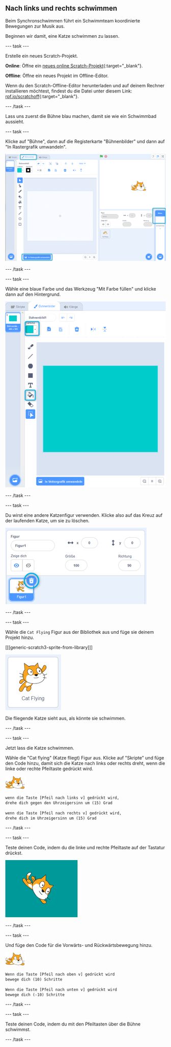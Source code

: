 ## Nach links und rechts schwimmen

Beim Synchronschwimmen führt ein Schwimmteam koordinierte Bewegungen zur Musik aus.

Beginnen wir damit, eine Katze schwimmen zu lassen.

--- task ---

Erstelle ein neues Scratch-Projekt.

**Online**: Öffne ein [neues online Scratch-Projekt](http://rpf.io/scratchnew){:target="_blank"}.

**Offline**: Öffne ein neues Projekt im Offline-Editor.

Wenn du den Scratch-Offline-Editor herunterladen und auf deinem Rechner installieren möchtest, findest du die Datei unter diesem Link: [rpf.io/scratchoff](http://rpf.io/scratchoff){:target="_blank"}.

--- /task ---

Lass uns zuerst die Bühne blau machen, damit sie wie ein Schwimmbad aussieht.

--- task ---

Klicke auf "Bühne", dann auf die Registerkarte "Bühnenbilder" und dann auf "In Rastergrafik umwandeln".

![Scratch-Bildschirm mit hervorgehobenen Elementen "Bühne", "Bühnenbilder" und "In Rastergrafik umwandeln"](images/swim-select-backdrop.png)

--- /task ---

--- task ---

Wähle eine blaue Farbe und das Werkzeug "Mit Farbe füllen" und klicke dann auf den Hintergrund.

![Registerkarte "Bühnenbilder" und ausgewähltes Füllwerkzeug](images/swim-fill.png)

--- /task ---

--- task ---

Du wirst eine andere Katzenfigur verwenden. Klicke also auf das Kreuz auf der laufenden Katze, um sie zu löschen.

![Menü löschen ausgewählt](images/swim-delete.png)

--- /task ---

--- task ---

Wähle die `Cat Flying` Figur aus der Bibliothek aus und füge sie deinem Projekt hinzu.

[[[generic-scratch3-sprite-from-library]]]

![Cat Flying Figur hervorgehoben](images/swim-sprite.png)

Die fliegende Katze sieht aus, als könnte sie schwimmen.

--- /task ---

--- task ---

Jetzt lass die Katze schwimmen.

Wähle die "Cat flying" (Katze fliegt) Figur aus. Klicke auf "Skripte" und füge den Code hinzu, damit sich die Katze nach links oder rechts dreht, wenn die linke oder rechte Pfeiltaste gedrückt wird.

![Schwimmer Figur](images/swimmer-sprite.png)

```blocks3
wenn die Taste [Pfeil nach links v] gedrückt wird, 
drehe dich gegen den Uhrzeigersinn um (15) Grad

wenn die Taste [Pfeil nach rechts v] gedrückt wird, 
drehe dich im Uhrzeigersinn um (15) Grad
```

--- /task ---

--- task ---

Teste deinen Code, indem du die linke und rechte Pfeiltaste auf der Tastatur drückst.

![Katzenfigur nach rechts gedreht](images/swim-right.png)

--- /task ---

--- task ---

Und füge den Code für die Vorwärts- und Rückwärtsbewegung hinzu.

![Schwimmer Figur](images/swimmer-sprite.png)

```blocks3
Wenn die Taste [Pfeil nach oben v] gedrückt wird
bewege dich (10) Schritte

Wenn die Taste [Pfeil nach unten v] gedrückt wird
bewege dich (-10) Schritte 
```

--- /task ---

--- task ---

Teste deinen Code, indem du mit den Pfeiltasten über die Bühne schwimmst.

--- /task ---

